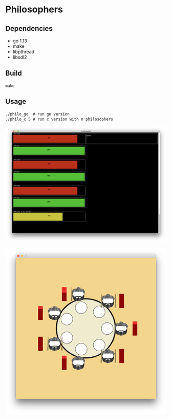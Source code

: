 # Philosophers

## Dependencies

* go 1.13
* make
* libpthread
* libsdl2

## Build

```
make
```

## Usage

```
./philo_go	# run go version
./philo_c 5	# run c version with n philosophers
```

![philo_c screenshot](./assets/philo_go_screenshot.png)

![philo_c screenshot](./assets/philo_c_screenshot.png)
